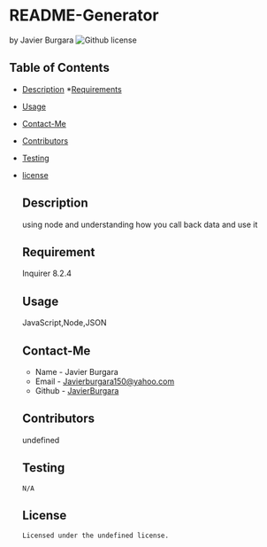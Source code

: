 # README-Generator
  by Javier Burgara
  ![Github license](https://img.sheilds.io/badge/license-undefined-yellowgreen.svg)
  ## Table of Contents
  * [Description](#description)
  *[Requirements](#requirements)
  * [Usage](#usage)
  * [Contact-Me](#contact-me)
  * [Contributors](#contributors)
  * [Testing](#testing)
  
* [license](#license)

  ## Description
  using node and understanding how you call back data and use it
  ## Requirement
  Inquirer 8.2.4
  ## Usage
  JavaScript,Node,JSON
  ## Contact-Me
  * Name - Javier Burgara
  * Email - Javierburgara150@yahoo.com
  * Github - [JavierBurgara](https://github.com/JavierBurgara/)
  ## Contributors
  undefined
  ## Testing
  ```
  N/A
  ```
  ## License
      Licensed under the undefined license.
  